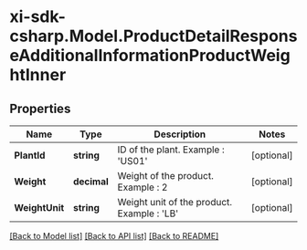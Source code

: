 # xi-sdk-csharp.Model.ProductDetailResponseAdditionalInformationProductWeightInner

## Properties

Name | Type | Description | Notes
------------ | ------------- | ------------- | -------------
**PlantId** | **string** | ID of the plant.  Example : &#39;US01&#39; | [optional] 
**Weight** | **decimal** | Weight of the product.   Example : 2 | [optional] 
**WeightUnit** | **string** | Weight unit of the product.   Example : &#39;LB&#39; | [optional] 

[[Back to Model list]](../README.md#documentation-for-models) [[Back to API list]](../README.md#documentation-for-api-endpoints) [[Back to README]](../README.md)

